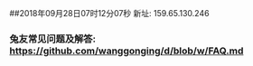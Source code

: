 ##2018年09月28日07时12分07秒 新址: 159.65.130.246
### 兔友常见问题及解答: https://github.com/wanggonging/d/blob/w/FAQ.md
